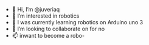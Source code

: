 - 👋 Hi, I’m @juveriaq
- 👀 I’m interested in robotics 
- 🌱 I was currently learning robotics on Arduino uno 3
- 💞️ I’m looking to collaborate on for no 
- 📫 inwant to become a robo-

<!---
juveriaq/juveriaq is a ✨ special ✨ repository because its `README.md` (this file) appears on your GitHub profile.
You can click the Preview link to take a look at your changes.
--->
